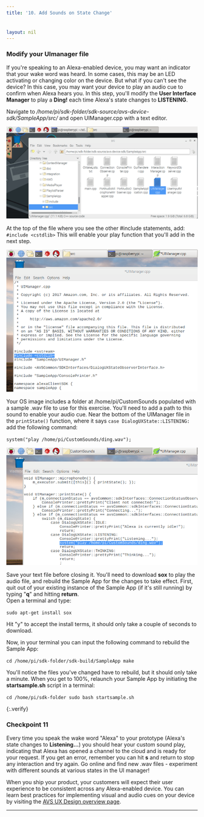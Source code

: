 ```yaml
---
title: '10. Add Sounds on State Change'


layout: nil
---
```


### Modify your UImanager file

If you're speaking to an Alexa-enabled device, you may want an indicator that your wake word was heard.  In some cases, this may be an LED activating or changing color on the device.  But what if you can't see the device?  In this case, you may want your device to play an audio cue to confirm when Alexa hears you.  In this step, you'll modify the **User Interface Manager** to play a **Ding!** each time Alexa's state changes to **LISTENING**.

Navigate to */home/pi/sdk-folder/sdk-source/avs-device-sdk/SampleApp/src/* and open UIManager.cpp with a text editor.


![UIM_location](../assets/intelUImanagerLocation.png)

At the top of the file where you see the other #include statements, add: `#include <cstdlib>`  This will enable your play function that you'll add in the next step.

![Add_include](../assets/Play_Ding_1.png)

Your OS image includes a folder at /home/pi/CustomSounds populated with a sample .wav file to use for this exercise.  You'll need to add a path to this sound to enable your audio cue.  Near the bottom of the UIManager file in the `printState()` function, where it says `case DialogUXState::LISTENING:` add the following command:

`system("play /home/pi/CustomSounds/ding.wav");`

![Add_sound](../assets/Play_Ding_2.png)

Save your text file before closing it.  You'll need to download **sox** to play the audio file, and rebuild the Sample App for the changes to take effect.  First, quit out of your existing instance of the Sample App (if it's still running) by typing "**q**"
and hitting **return**.  
Open a terminal and type: 

`sudo apt-get install sox`

Hit "y" to accept the install terms, it should only take a couple of seconds to download.

Now, in your terminal you can input the following command to rebuild the Sample App:

`cd /home/pi/sdk-folder/sdk-build/SampleApp
make
`

You'll notice the files you've changed have to rebuild, but it should only take a minute.  When you get to 100%, relaunch your Sample App by initiating the **startsample.sh** script in a terminal:

`cd /home/pi/sdk-folder
sudo bash startsample.sh
`

{:.verify}
### Checkpoint 11

Every time you speak the wake word "Alexa" to your prototype (Alexa's state changes to **Listening...**) you should hear your custom sound play, indicating that Alexa has opened a channel to the cloud and is ready for your request.  If you get an error, remember you can hit **s** and return to stop any interaction and try again.  Go online and find new .wav files - experiment with different sounds at various states in the UI manager!

When you ship your product, your customers will expect their user experience to be consistent across any Alexa-enabled device.  You can learn best practices for implementing visual and audio cues on your device by visiting the [AVS UX Design overview page](https://developer.amazon.com/docs/alexa-voice-service/ux-design-overview.html).

---
